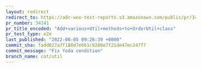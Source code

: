 ```yaml
---
layout: redirect
redirect_to: https://a8c-woo-test-reports.s3.amazonaws.com/public/pr/34141/e2e/index.html
pr_number: 34141
pr_title_encoded: "Add+various+Util+methods+to+OrderUtil+class"
pr_test_type: e2e
last_published: "2022-08-05 09:26:39 +0000"
commit_sha: fadd627a7f188d7e661c9280e7f21de47ec247f7
commit_message: "Fix Yoda condition"
branch_name: cot/util
---
```

